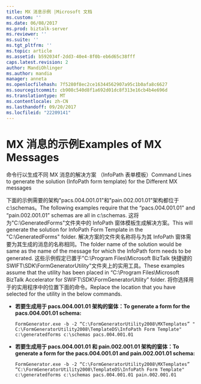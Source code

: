 ```yaml
---
title: MX 消息示例 |Microsoft 文档
ms.custom: ''
ms.date: 06/08/2017
ms.prod: biztalk-server
ms.reviewer: ''
ms.suite: ''
ms.tgt_pltfrm: ''
ms.topic: article
ms.assetid: b592034f-2dd3-40e4-8f0b-eb6d65c38fff
caps.latest.revision: 2
author: MandiOhlinger
ms.author: mandia
manager: anneta
ms.openlocfilehash: 7f5280f8ec2ce16344562907a95c1b0afa8c6627
ms.sourcegitcommit: cb908c540d8f1a692d01dc8f313e16cb4b4e696d
ms.translationtype: MT
ms.contentlocale: zh-CN
ms.lasthandoff: 09/20/2017
ms.locfileid: "22209141"
---
```

# <a name="examples-of-mx-messages"></a><span data-ttu-id="f49e4-102">MX 消息的示例</span><span class="sxs-lookup"><span data-stu-id="f49e4-102">Examples of MX Messages</span></span>
<span data-ttu-id="f49e4-103">命令行以生成不同 MX 消息的解决方案 （InfoPath 表单模板）</span><span class="sxs-lookup"><span data-stu-id="f49e4-103">Command Lines to generate the solution (InfoPath form template) for the Different MX messages</span></span>  
  
 <span data-ttu-id="f49e4-104">下面的示例需要的架构"pacs.004.001.01"和"pain.002.001.01"架构都位于 c:\schemas。</span><span class="sxs-lookup"><span data-stu-id="f49e4-104">The following examples require that the “pacs.004.001.01" and “pain.002.001.01” schemas are all in c:\schemas.</span></span> <span data-ttu-id="f49e4-105">这将为"C:\GeneratedForms"文件夹中的 InfoPath 窗体模板生成解决方案。</span><span class="sxs-lookup"><span data-stu-id="f49e4-105">This will generate the solution for InfoPath Form Template in the "C:\GeneratedForms" folder.</span></span> <span data-ttu-id="f49e4-106">解决方案的文件夹名称将与为其 InfoPath 窗体需要为其生成的消息的名称相同。</span><span class="sxs-lookup"><span data-stu-id="f49e4-106">The folder name of the solution would be same as the name of the message for which the InfoPath form needs to be generated.</span></span> <span data-ttu-id="f49e4-107">这些示例假定已置于"C:\Program Files\Microsoft BizTalk 快捷键的 SWIFT\SDK\FormGeneratorUtility"文件夹上的实用工具。</span><span class="sxs-lookup"><span data-stu-id="f49e4-107">These examples assume that the utility has been placed in “C:\Program Files\Microsoft BizTalk Accelerator for SWIFT\SDK\FormGeneratorUtility” folder.</span></span> <span data-ttu-id="f49e4-108">将你选择用于的实用程序中的位置下面的命令。</span><span class="sxs-lookup"><span data-stu-id="f49e4-108">Replace the location that you have selected for the utility in the below commands.</span></span>  
  
-   <span data-ttu-id="f49e4-109">**若要生成用于 pacs.004.001.01 架构的窗体：**</span><span class="sxs-lookup"><span data-stu-id="f49e4-109">**To generate a form for the pacs.004.001.01 schema:**</span></span>  
  
     `FormGenerator.exe -b -2 “C:\FormGeneratorUtility2008\MXTemplates” " C:\FormGeneratorUtility2008\TemplateDS\InfoPath Form Template" c:\generatedforms c:\schemas pacs.004.001.01`  
  
-   <span data-ttu-id="f49e4-110">**若要生成用于 pacs.004.001.01 和 pain.002.001.01 架构的窗体：**</span><span class="sxs-lookup"><span data-stu-id="f49e4-110">**To generate a form for the pacs.004.001.01 and pain.002.001.01 schema:**</span></span>  
  
     `FormGenerator.exe -b -2 “C:\FormGeneratorUtility2008\MXTemplates” “C:\FormGeneratorUtility2008\TemplateDS\InfoPath Form Template" c:\generatedforms c:\schemas pacs.004.001.01 pain.002.001.01`